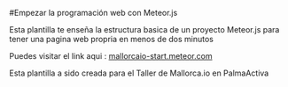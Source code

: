 #Empezar la programación web con Meteor.js

Esta plantilla te enseña la estructura basica de un proyecto Meteor.js para tener una pagina web propria
en menos de dos minutos

Puedes visitar el link aqui : [mallorcaio-start.meteor.com](http://mallorcaio-start.meteor.com)


Esta plantilla a sido creada para el Taller de Mallorca.io en PalmaActiva